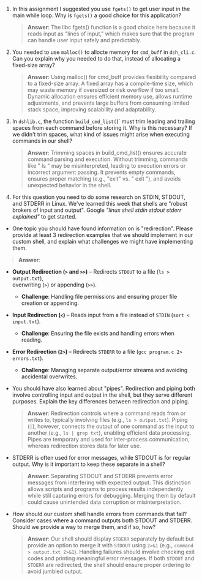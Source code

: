 1. In this assignment I suggested you use `fgets()` to get user input in the main while loop. Why is `fgets()` a good choice for this application?

    > **Answer**:  The libc fgets() function is a good choice here because it reads input as "lines of input," which makes sure that the program can handle user input safely and predictably.

2. You needed to use `malloc()` to allocte memory for `cmd_buff` in `dsh_cli.c`. Can you explain why you needed to do that, instead of allocating a fixed-size array?

    > **Answer**:  Using malloc() for cmd_buff provides flexibility compared to a fixed-size array. A fixed array has a compile-time size, which may waste memory if oversized or risk overflow if too small. Dynamic allocation ensures efficient memory use, allows runtime adjustments, and prevents large buffers from consuming limited stack space, improving scalability and adaptability.


3. In `dshlib.c`, the function `build_cmd_list(`)` must trim leading and trailing spaces from each command before storing it. Why is this necessary? If we didn't trim spaces, what kind of issues might arise when executing commands in our shell?

    > **Answer**:  Trimming spaces in build_cmd_list() ensures accurate command parsing and execution. Without trimming, commands like " ls " may be misinterpreted, leading to execution errors or incorrect argument passing. It prevents empty commands, ensures proper matching (e.g., "exit" vs. " exit "), and avoids unexpected behavior in the shell.

4. For this question you need to do some research on STDIN, STDOUT, and STDERR in Linux. We've learned this week that shells are "robust brokers of input and output". Google _"linux shell stdin stdout stderr explained"_ to get started.

- One topic you should have found information on is "redirection". Please provide at least 3 redirection examples that we should implement in our custom shell, and explain what challenges we might have implementing them.

> **Answer**:  

- **Output Redirection (`>` and `>>`)** – Redirects `STDOUT` to a file (`ls > output.txt`),  
  overwriting (`>`) or appending (`>>`).  
  - **Challenge**: Handling file permissions and ensuring proper file creation or appending.  

- **Input Redirection (`<`)** – Reads input from a file instead of `STDIN` (`sort < input.txt`).  
  - **Challenge**: Ensuring the file exists and handling errors when reading.  

- **Error Redirection (`2>`)** – Redirects `STDERR` to a file (`gcc program.c 2> errors.txt`).  
  - **Challenge**: Managing separate output/error streams and avoiding accidental overwrites.  


- You should have also learned about "pipes". Redirection and piping both involve controlling input and output in the shell, but they serve different purposes. Explain the key differences between redirection and piping.

    > **Answer**:  Redirection controls where a command reads from or writes to, typically involving files (e.g., `ls > output.txt`). Piping (`|`), however, connects the output of one command as the input to another (e.g., `ls | grep txt`), enabling efficient data processing. Pipes are temporary and used for inter-process communication, whereas redirection stores data for later use.


- STDERR is often used for error messages, while STDOUT is for regular output. Why is it important to keep these separate in a shell?

    > **Answer**:  Separating STDOUT and STDERR prevents error messages from interfering with expected output. This distinction allows scripts and programs to process results independently while still capturing errors for debugging. Merging them by default could cause unintended data corruption or misinterpretation.

- How should our custom shell handle errors from commands that fail? Consider cases where a command outputs both STDOUT and STDERR. Should we provide a way to merge them, and if so, how?

    > **Answer**:  Our shell should display `STDERR` separately by default but provide an option to merge it with `STDOUT` using `2>&1` (e.g., `command > output.txt 2>&1`). Handling failures should involve checking exit codes and printing meaningful error messages. If both `STDOUT` and `STDERR` are redirected, the shell should ensure proper ordering to avoid jumbled output.

